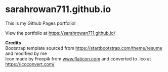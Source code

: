 # sarahrowan711.github.io
This is my Github Pages portfolio!

View the portfolio at https://sarahrowan711.github.io/

**Credits**<br />
Bootstrap template sourced from https://startbootstrap.com/theme/resume and modified by me<br />
Icon made by Freepik from www.flaticon.com and converted to .ico at https://icoconvert.com/
 
